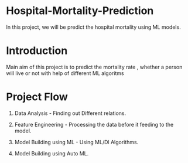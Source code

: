 # Hospital-Mortality-Prediction
In this project, we will be predict the hospital mortality using ML models.

# Introduction
Main aim of this project is to predict the mortality rate , whether a person will live or not with help of different ML algoritms

# Project Flow

1) Data Analysis - Finding out Different relations.

2) Feature Engineering - Processing the data before it feeding to the model.

3) Model Building using ML - Using ML/Dl Algorithms.

4) Model Building using Auto ML.
 
